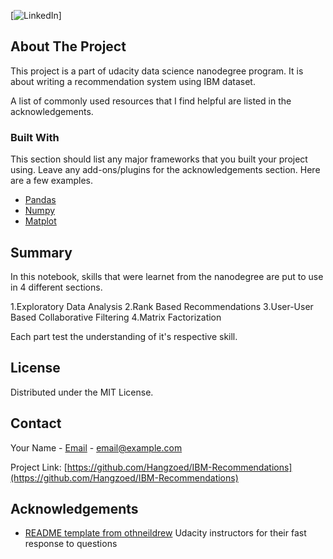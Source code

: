 



<!-- PROJECT SHIELDS -->
<!--
*** I'm using markdown "reference style" links for readability.
*** Reference links are enclosed in brackets [ ] instead of parentheses ( ).
*** See the bottom of this document for the declaration of the reference variables
*** for contributors-url, forks-url, etc. This is an optional, concise syntax you may use.
*** https://www.markdownguide.org/basic-syntax/#reference-style-links
-->


[![LinkedIn][linkedin-shield]]








<!-- ABOUT THE PROJECT -->
## About The Project


This project is a part of udacity data science nanodegree program. It is about writing a recommendation system using IBM dataset. 


A list of commonly used resources that I find helpful are listed in the acknowledgements.

### Built With

This section should list any major frameworks that you built your project using. Leave any add-ons/plugins for the acknowledgements section. Here are a few examples.
* [Pandas](https://pandas.pydata.org)
* [Numpy](https://numpy.org)
* [Matplot](https://matplotlib.org)

## Summary
<!-- Summary -->
In this notebook, skills that were learnet from the nanodegree are put to use in 4 different sections.

1.Exploratory Data Analysis
2.Rank Based Recommendations
3.User-User Based Collaborative Filtering
4.Matrix Factorization

Each part test the understanding of it's respective skill.





<!-- LICENSE -->
## License

Distributed under the MIT License.



<!-- CONTACT -->
## Contact

Your Name - [Email](omeradelez@gmail.com) - email@example.com

Project Link: [https://github.com/Hangzoed/IBM-Recommendations](https://github.com/Hangzoed/IBM-Recommendations)



<!-- ACKNOWLEDGEMENTS -->
## Acknowledgements
* [README template from othneildrew](https://github.com/othneildrew/Best-README-Template)
Udacity instructors for their fast response to questions





<!-- MARKDOWN LINKS & IMAGES -->
<!-- https://www.markdownguide.org/basic-syntax/#reference-style-links -->
[contributors-shield]: https://img.shields.io/github/contributors/othneildrew/Best-README-Template.svg?style=for-the-badge
[contributors-url]: https://github.com/othneildrew/Best-README-Template/graphs/contributors
[forks-shield]: https://img.shields.io/github/forks/othneildrew/Best-README-Template.svg?style=for-the-badge
[forks-url]: https://github.com/othneildrew/Best-README-Template/network/members
[stars-shield]: https://img.shields.io/github/stars/othneildrew/Best-README-Template.svg?style=for-the-badge
[stars-url]: https://github.com/othneildrew/Best-README-Template/stargazers
[issues-shield]: https://img.shields.io/github/issues/othneildrew/Best-README-Template.svg?style=for-the-badge
[issues-url]: https://github.com/othneildrew/Best-README-Template/issues
[license-shield]: https://img.shields.io/github/license/othneildrew/Best-README-Template.svg?style=for-the-badge
[license-url]: https://github.com/othneildrew/Best-README-Template/blob/master/LICENSE.txt
[linkedin-shield]: https://img.shields.io/badge/-LinkedIn-black.svg?style=for-the-badge&logo=linkedin&colorB=555
[linkedin-url]: https://www.linkedin.com/in/omar-abdellatif-a6a817208/
[product-screenshot]: images/screenshot.png
